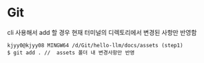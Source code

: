 # Git

cli 사용해서 add 할 경우 현재 터미널의 디렉토리에서 변경된 사항만 반영함

```
kjyy0@kjyy08 MINGW64 /d/Git/hello-llm/docs/assets (step1)
$ git add . //  assets 폴더 내 변경사항만 반영
```
